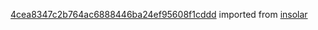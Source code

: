 [4cea8347c2b764ac6888446ba24ef95608f1cddd](https://github.com/insolar/insolar/commit/4cea8347c2b764ac6888446ba24ef95608f1cddd) imported from [insolar](https://github.com/insolar/insolar)
